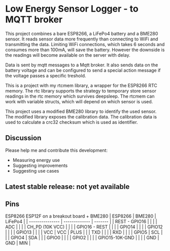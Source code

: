 # Low Energy Sensor Logger - to MQTT broker

This project combines a bare ESP8266, a LiFePo4 battery and a BME280 sensor. It reads sensor data more frequently than connecting to WiFi and transmitting the data. Limiting WiFi connections, which takes 6 seconds and consumes more than 100mA, will save the battery. However the downside is the readings will become available on the server with delay. 

Data is sent by mqtt messages to a Mqtt broker. It also sends data on the battery voltage and can be configured to send a special action message if the voltage passes a specific treshold.

This is a project with my rtcmem library, a wrapper for the ESP8266 RTC memory. The rtc library supports the strategy to temporary store sensor readings in the
rtc memory which survives deepsleep. The rtcmem can work with variable structs, which will depend on which sensor is used.

This project uses a modified BME280 library to identify the used sensor. The modified library exposes the calibration data. The calibration data is used to calculate a crc32 checksum which is used as identifier.

## Discussion

Please help me and contribute this development:
* Measuring energy use
* Suggesting improvements
* Suggesting use cases

## Latest stable release: not yet available

## Pins
ESP8266 ESP12F on a breakout board + BME280
| ESP8266         | BME280        | LiFePo4 |
| --------------- | ------------- | ------- |
| REST - GPIO16   |               |         |
| ADC             |               |         |
| CH_PD (10K VCC) |               |         |
| GPIO16 - REST   |               |         |
| GPIO14          |               |         |
| GPIO12          |               |         |
| GPIO13          |               |         |
| VCC             | VCC           | PLUS    |
|
| TXD             |               |         |
| RXD             |               |         |
| GPIO5           | SCL           |         | 
| GPIO4           | SDA           |         |
| GPIO0           |               |         |
| GPIO2           |               |         |
| GPIO15-10K-GND  |               |         |
| GND             | GND           | MIN     |
